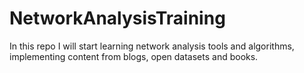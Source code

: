 # NetworkAnalysisTraining
In this repo I will start learning network analysis tools and algorithms, implementing content from blogs, open datasets and books.
